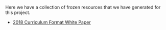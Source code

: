 Here we have a collection of frozen resources that we have generated for this project.

* [2018 Curriculum Format White Paper](Curriculum%20Format%20White%20Paper.pdf)
